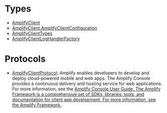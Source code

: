 # Types

  - [AmplifyClient](/aws-sdk-swift/reference/0.x/AWSAmplify/AmplifyClient)
  - [AmplifyClient.AmplifyClientConfiguration](/aws-sdk-swift/reference/0.x/AWSAmplify/AmplifyClient_AmplifyClientConfiguration)
  - [AmplifyClientTypes](/aws-sdk-swift/reference/0.x/AWSAmplify/AmplifyClientTypes)
  - [AmplifyClientLogHandlerFactory](/aws-sdk-swift/reference/0.x/AWSAmplify/AmplifyClientLogHandlerFactory)

# Protocols

  - [AmplifyClientProtocol](/aws-sdk-swift/reference/0.x/AWSAmplify/AmplifyClientProtocol):
    Amplify enables developers to develop and deploy cloud-powered mobile and web apps.
    The Amplify Console provides a continuous delivery and hosting service for web
    applications. For more information, see the <a href="https://docs.aws.amazon.com/amplify/latest/userguide/welcome.html">Amplify Console User Guide. The
    Amplify Framework is a comprehensive set of SDKs, libraries, tools, and documentation
    for client app development. For more information, see the <a href="https://docs.amplify.aws/">Amplify Framework.
